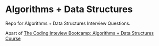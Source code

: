 # Algorithms + Data Structures

Repo for Algorithms + Data Structures Interview Questions.

Apart of [The Coding Inteview Bootcamp: Algorithms + Data Structures Course](https://www.udemy.com/course/coding-interview-bootcamp-algorithms-and-data-structure/)
